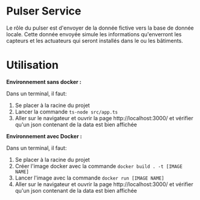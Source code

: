 # Pulser Service

Le rôle du pulser est d'envoyer de la donnée fictive vers la base de donnée locale. Cette donnée envoyée simule les informations qu'enverront les capteurs et les actuateurs qui seront installés dans le ou les bâtiments.


# Utilisation

**Environnement sans docker :**

Dans un terminal, il faut:
 1. Se placer à la racine du projet
 2. Lancer la commande `ts-node src/app.ts`
 3. Aller sur le navigateur et ouvrir la page http://localhost:3000/  et vérifier qu'un json contenant de la data est bien affichée

**Environnement avec Docker :**

Dans un terminal, il faut:
 1. Se placer à la racine du projet
 2. Créer l'image docker avec la commande `docker build . -t [IMAGE NAME]`
 3. Lancer l'image avec la commande `docker run [IMAGE NAME]`
 4. Aller sur le navigateur et ouvrir la page http://localhost:3000/  et vérifier qu'un json contenant de la data est bien affichée